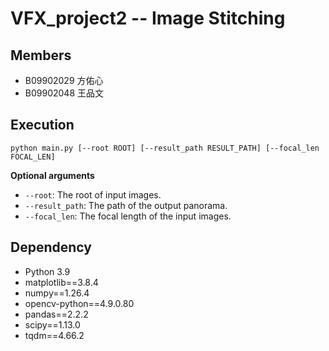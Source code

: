 # VFX_project2 -- Image Stitching

## Members
- B09902029 方佑心
- B09902048 王品文

## Execution
```bash=
python main.py [--root ROOT] [--result_path RESULT_PATH] [--focal_len FOCAL_LEN]
```

**Optional arguments**
- `--root`: The root of input images.
- `--result_path`: The path of the output panorama.
- `--focal_len`: The focal length of the input images.

## Dependency
- Python 3.9
- matplotlib==3.8.4
- numpy==1.26.4
- opencv-python==4.9.0.80
- pandas==2.2.2
- scipy==1.13.0
- tqdm==4.66.2
